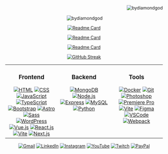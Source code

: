<div align="right"><img src="https://komarev.com/ghpvc/?username=bydiamondgod&label=Profile%20views&color=714df7&style=plastic" alt="bydiamondgod" /></div>

<div align="center">

 <p>&nbsp;<img align="center" src="https://github-readme-stats.vercel.app/api?username=bydiamondgod&show_icons=true&theme=transparent&title_color=714df7&icon_color=714df7&text_color=ddd&border_color=30363d&locale=en&show=,prs_merged,prs_merged_percentage&hide=stars,contribs,issues" alt="bydiamondgod" /></p>

</div>

<div align="center">
     
 <a href="https://eddev.com.ar/" target="_blank"><img src="https://github-readme-stats.vercel.app/api/pin/?username=bydiamondgod&show_icons=true&theme=transparent&hide_border=false&title_color=714df7&icon_color=714df7&text_color=ddd&border_color=30363d&locale=en&amp;repo=ByDiamondGod.github.io" alt="Readme Card"></a>
  
 <a href="https://kinesiologiafv.com.ar/" target="_blank"><img src="https://github-readme-stats.vercel.app/api/pin/?username=bydiamondgod&show_icons=true&theme=transparent&hide_border=false&title_color=714df7&icon_color=714df7&text_color=ddd&border_color=30363d&locale=en&amp;repo=Kinesiology_Eddev-Jobs" alt="Readme Card"></a>
  
 <a href="https://galaxyshop-eddev.netlify.app/nosotros" target="_blank"><img src="https://github-readme-stats.vercel.app/api/pin/?username=bydiamondgod&show_icons=true&theme=transparent&hide_border=false&title_color=714df7&icon_color=714df7&text_color=ddd&border_color=30363d&locale=en&amp;repo=Proyecto-Integrador-Etapa-3_Frontend-63704" alt="Readme Card"></a>

 <!-- Future's projects -->
 <!-- <a href="https://github.com/ByDiamondGod/"><img src="https://github-readme-stats.vercel.app/api/pin/?username=bydiamondgod&show_icons=true&theme=transparent&hide_border=false&title_color=714df7&icon_color=714df7&text_color=ddd&border_color=30363d&locale=en&amp;repo=" alt="Readme Card"></a> -->

 <a href="https://eddev.com.ar" target="_blank"><img src="https://streak-stats.demolab.com?user=ByDiamondGod&theme=transparent&date_format=j%20M%5B%20Y%5D&border=30363D&ring=714DF7&stroke=30363D&currStreakNum=DDDDDD&fire=FFFFFF&sideNums=FFFFFF&dates=DDDDDD&currStreakLabel=714DF7&sideLabels=714DF7&excludeDaysLabel=DDDDDD&hide_longest_streak=true" alt="GitHub Streak" /></a>

</div>

<table>
  <tr align="center">
  <td valign="top" width="33%">
    
  ### Frontend
  
  <div>
    <a href="https://developer.mozilla.org/en-US/docs/Web/HTML" target="_blank"><img src="https://skillicons.dev/icons?i=html" alt="HTML"/></a>
    <a href="https://www.w3schools.com/css/" target="_blank"><img src="https://skillicons.dev/icons?i=css" alt="CSS"/></a>
    <a href="https://developer.mozilla.org/en-US/docs/Web/JavaScript" target="_blank"><img src="https://skillicons.dev/icons?i=js" alt="JavaScript"/></a>
    <a href="https://www.typescriptlang.org/" target="_blank"><img src="https://skillicons.dev/icons?i=ts" alt="TypeScript"/></a>
    <a href="https://getbootstrap.com/" target="_blank"><img src="https://skillicons.dev/icons?i=bootstrap" alt="Bootstrap"/></a>
    <a href="https://astro.build/" target="_blank"><img src="https://skillicons.dev/icons?i=astro" alt="Astro"/></a>
    <a href="https://sass-lang.com/" target="_blank"><img src="https://skillicons.dev/icons?i=sass" alt="Sass"/></a>
    <a href="https://wordpress.org/" target="_blank"><img src="https://skillicons.dev/icons?i=wordpress" alt="WordPress"/></a>
    <a href="https://vuejs.org/" target="_blank"><img src="https://skillicons.dev/icons?i=vuejs" alt="Vue.js"/></a>
    <a href="https://reactjs.org/" target="_blank"><img src="https://skillicons.dev/icons?i=react" alt="React.js"/></a>
    <a href="https://www.electronjs.org/" target="_blank"><img src="https://skillicons.dev/icons?i=electron" alt="Vite"/></a>
    <a href="https://nextjs.org/" target="_blank"><img src="https://skillicons.dev/icons?i=nextjs" alt="Next.js"/></a>
  </div>
  </td>

  <td valign="top" width="33%">
    
  ### Backend
  
  <div>
    <a href="https://www.mongodb.com/" target="_blank"><img src="https://skillicons.dev/icons?i=mongodb" alt="MongoDB"/></a>
    <a href="https://nodejs.org/" target="_blank"><img src="https://skillicons.dev/icons?i=nodejs" alt="Node.js"/></a>
    <a href="https://expressjs.com/" target="_blank"><img src="https://skillicons.dev/icons?i=express" alt="Express"/></a>
    <a href="https://www.mysql.com/" target="_blank"><img src="https://skillicons.dev/icons?i=mysql" alt="MySQL"/></a>
    <a href="https://www.python.org/" target="_blank"><img src="https://skillicons.dev/icons?i=python" alt="Python"/></a>
  </div>
  </td>

  <td valign="top" width="33%">

  ### Tools
    
  <div>
    <a href="https://www.docker.com/" target="_blank"><img src="https://skillicons.dev/icons?i=docker" alt="Docker"/></a>
    <a href="https://git-scm.com/" target="_blank"><img src="https://skillicons.dev/icons?i=git" alt="Git"/></a>
    <a href="https://www.adobe.com/products/photoshop.html" target="_blank"><img src="https://skillicons.dev/icons?i=ps" alt="Photoshop"/></a>
    <a href="https://www.adobe.com/products/premiere.html" target="_blank"><img src="https://skillicons.dev/icons?i=pr" alt="Premiere Pro"/></a>
    <a href="https://vitejs.dev/" target="_blank"><img src="https://skillicons.dev/icons?i=vite" alt="Vite"/></a>
    <a href="https://www.figma.com/" target="_blank"><img src="https://skillicons.dev/icons?i=figma" alt="Figma"/></a>
    <a href="https://code.visualstudio.com/" target="_blank"><img src="https://skillicons.dev/icons?i=vscode" alt="VSCode"/></a>
    <a href="https://webpack.js.org/" target="_blank"><img src="https://skillicons.dev/icons?i=webpack" alt="Webpack"/></a>
  </div>
  </td>
  </tr>
</table>

<p align="center">
  <a href="mailto:eddev.jobs@gmail.com" target="_blank"><img src="https://img.shields.io/badge/Gmail-000?style=for-the-badge&logo=gmail&logoColor=714DF7" alt="Gmail"></a>
  <a href="https://linkedin.com/in/eduardo-danderfer" target="_blank"><img src="https://img.shields.io/badge/LinkedIn-000?logo=linkedin&logoColor=714DF7&style=for-the-badge" alt="LinkedIn"></a>
  <a href="https://instagram.com/eduardodanderfer" target="_blank"><img src="https://img.shields.io/badge/Instagram-000?logo=instagram&logoColor=714DF7&style=for-the-badge" alt="Instagram"></a>
  <a href="https://www.youtube.com/@ByDiamondGod" target="_blank"><img src="https://img.shields.io/badge/YouTube-000?logo=youtube&logoColor=714DF7&style=for-the-badge" alt="YouTube"></a>
  <a href="https://www.twitch.tv/bydiamondgod/" target="_blank"><img src="https://img.shields.io/badge/Twitch-000?logo=twitch&logoColor=714DF7&style=for-the-badge" alt="Twitch"></a>
  <a href="https://www.paypal.com/paypalme/ByDiamondGod" target="_blank"><img src="https://img.shields.io/badge/Paypal-000?logo=paypal&logoColor=714DF7&style=for-the-badge" alt="PayPal"></a>
</p>

</body>
</html>
